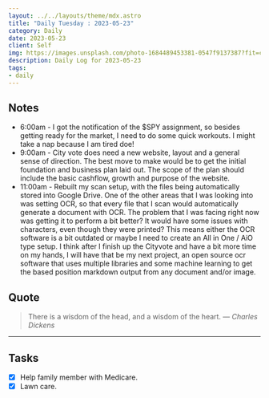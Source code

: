 ```yaml
---
layout: ../../layouts/theme/mdx.astro
title: "Daily Tuesday : 2023-05-23"
category: Daily
date: 2023-05-23
client: Self
img: https://images.unsplash.com/photo-1684489453381-0547f9137387?fit=crop&q=85&w=1400&h=700
description: Daily Log for 2023-05-23
tags:
- daily
---
```


## Notes

- 6:00am - I got the notification of the $SPY assignment, so besides getting ready for the market, I need to do some quick workouts. I might take a nap because I am tired doe!
- 9:00am - City vote does need a new website, layout and a general sense of direction. The best move to make would be to get the initial foundation and business plan laid out. The scope of the plan should include the basic cashflow, growth and purpose of the website.
- 11:00am - Rebuilt my scan setup, with the files being automatically stored into Google Drive. One of the other areas that I was looking into was setting OCR, so that every file that I scan would automatically generate a document with OCR. The problem that I was facing right now was getting it to perform a bit better? It would have some issues with characters, even though they were printed? This means either the OCR software is a bit outdated or maybe I need to create an All in One / AiO type setup. I think after I finish up the Cityvote and have a bit more time on my hands, I will have that be my next project, an open source ocr software that uses multiple libraries and some machine learning to get the based position markdown output from any document and/or image. 

## Quote

> There is a wisdom of the head, and a wisdom of the heart.
> — <cite>Charles Dickens</cite>

---

## Tasks

- [x] Help family member with Medicare.
- [x] Lawn care.